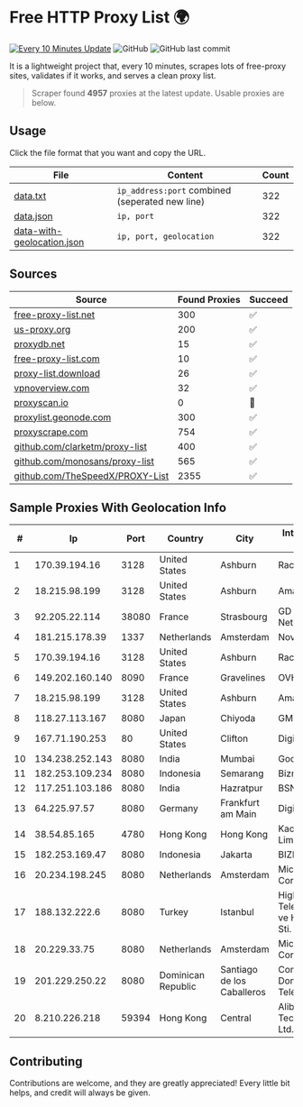 
# Free HTTP Proxy List 🌍

[![Every 10 Minutes Update](https://github.com/mertguvencli/http-proxy-list/actions/workflows/main.yml/badge.svg?branch=main)](https://github.com/mertguvencli/http-proxy-list/actions/workflows/main.yml)
![GitHub](https://img.shields.io/github/license/mertguvencli/http-proxy-list)
![GitHub last commit](https://img.shields.io/github/last-commit/mertguvencli/http-proxy-list)

It is a lightweight project that, every 10 minutes, scrapes lots of free-proxy sites, validates if it works, and serves a clean proxy list.


> Scraper found **4957** proxies at the latest update. Usable proxies are below.

## Usage

Click the file format that you want and copy the URL.


|File|Content|Count|
|----|-------|-----|
|[data.txt](https://raw.githubusercontent.com/mertguvencli/http-proxy-list/main/proxy-list/data.txt)|`ip_address:port` combined (seperated new line)|322|
|[data.json](https://raw.githubusercontent.com/mertguvencli/http-proxy-list/main/proxy-list/data.json)|`ip, port`|322|
|[data-with-geolocation.json](https://raw.githubusercontent.com/mertguvencli/http-proxy-list/main/proxy-list/data-with-geolocation.json)|`ip, port, geolocation`|322|

## Sources

|Source|Found Proxies|Succeed|
|------|-------------|-------|
|[free-proxy-list.net](https://free-proxy-list.net)|300|✅|
|[us-proxy.org](https://www.us-proxy.org)|200|✅|
|[proxydb.net](http://proxydb.net)|15|✅|
|[free-proxy-list.com](https://free-proxy-list.com/?page=&port=&type%5B%5D=http&type%5B%5D=https&up_time=0&search=Search)|10|✅|
|[proxy-list.download](https://www.proxy-list.download/HTTP)|26|✅|
|[vpnoverview.com](https://vpnoverview.com/privacy/anonymous-browsing/free-proxy-servers)|32|✅|
|[proxyscan.io](https://www.proxyscan.io)|0|🚫|
|[proxylist.geonode.com](https://proxylist.geonode.com/api/proxy-list?limit=300&page=1&sort_by=lastChecked&sort_type=desc&protocols=http,https)|300|✅|
|[proxyscrape.com](https://api.proxyscrape.com/v2/?request=displayproxies&protocol=http&timeout=10000&country=all&ssl=all&anonymity=all)|754|✅|
|[github.com/clarketm/proxy-list](https://raw.githubusercontent.com/clarketm/proxy-list/master/proxy-list-raw.txt)|400|✅|
|[github.com/monosans/proxy-list](https://raw.githubusercontent.com/monosans/proxy-list/main/proxies/http.txt)|565|✅|
|[github.com/TheSpeedX/PROXY-List](https://raw.githubusercontent.com/TheSpeedX/PROXY-List/master/http.txt)|2355|✅|


## Sample Proxies With Geolocation Info

|#|Ip|Port|Country|City|Internet Service Provider|
|-|--|----|-------|----|-------------------------|
|1|170.39.194.16|3128|United States|Ashburn|Rackdog, LLC|
|2|18.215.98.199|3128|United States|Ashburn|Amazon.com, Inc.|
|3|92.205.22.114|38080|France|Strasbourg|GD MASS Network|
|4|181.215.178.39|1337|Netherlands|Amsterdam|NovoServe B.V.|
|5|170.39.194.16|3128|United States|Ashburn|Rackdog, LLC|
|6|149.202.160.140|8090|France|Gravelines|OVH SAS|
|7|18.215.98.199|3128|United States|Ashburn|Amazon.com, Inc.|
|8|118.27.113.167|8080|Japan|Chiyoda|GMO Internet, Inc.|
|9|167.71.190.253|80|United States|Clifton|DigitalOcean, LLC|
|10|134.238.252.143|8080|India|Mumbai|Google LLC|
|11|182.253.109.234|8080|Indonesia|Semarang|Biznet Metronet|
|12|117.251.103.186|8080|India|Hazratpur|BSNL Internet|
|13|64.225.97.57|8080|Germany|Frankfurt am Main|DigitalOcean, LLC|
|14|38.54.85.165|4780|Hong Kong|Hong Kong|Kaopu Cloud HK Limited|
|15|182.253.169.47|8080|Indonesia|Jakarta|BIZNET|
|16|20.234.198.245|8080|Netherlands|Amsterdam|Microsoft Corporation|
|17|188.132.222.6|8080|Turkey|Istanbul|High Speed Telekomunikasyon ve Hab. Hiz. Ltd. Sti.|
|18|20.229.33.75|8080|Netherlands|Amsterdam|Microsoft Corporation|
|19|201.229.250.22|8080|Dominican Republic|Santiago de los Caballeros|Compañía Dominicana de Teléfonos S. A.|
|20|8.210.226.218|59394|Hong Kong|Central|Alibaba (US) Technology Co., Ltd.|



## Contributing

Contributions are welcome, and they are greatly appreciated! Every
little bit helps, and credit will always be given.


